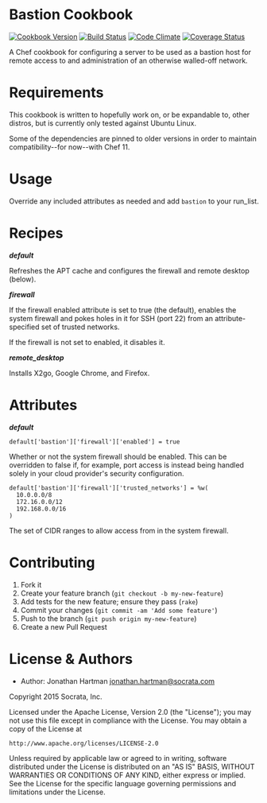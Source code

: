 Bastion Cookbook
================
[![Cookbook Version](https://img.shields.io/cookbook/v/bastion.svg)][cookbook]
[![Build Status](https://img.shields.io/travis/socrata-cookbooks/bastion-chef.svg)][travis]
[![Code Climate](https://img.shields.io/codeclimate/github/socrata-cookbooks/bastion-chef.svg)][codeclimate]
[![Coverage Status](https://img.shields.io/coveralls/socrata-cookbooks/bastion-chef.svg)][coveralls]

[cookbook]: https://supermarket.chef.io/cookbooks/bastion
[travis]: https://travis-ci.org/socrata-cookbooks/bastion-chef
[codeclimate]: https://codeclimate.com/github/socrata-cookbooks/bastion-chef
[coveralls]: https://coveralls.io/r/socrata-cookbooks/bastion-chef

A Chef cookbook for configuring a server to be used as a bastion host for
remote access to and administration of an otherwise walled-off network.

Requirements
============

This cookbook is written to hopefully work on, or be expandable to, other
distros, but is currently only tested against Ubuntu Linux.

Some of the dependencies are pinned to older versions in order to maintain
compatibility--for now--with Chef 11.

Usage
=====

Override any included attributes as needed and add `bastion` to your run_list.

Recipes
=======

***default***

Refreshes the APT cache and configures the firewall and remote desktop (below).

***firewall***

If the firewall enabled attribute is set to true (the default), enables the
system firewall and pokes holes in it for SSH (port 22) from an
attribute-specified set of trusted networks.

If the firewall is not set to enabled, it disables it.

***remote_desktop***

Installs X2go, Google Chrome, and Firefox.

Attributes
==========

***default***

    default['bastion']['firewall']['enabled'] = true

Whether or not the system firewall should be enabled. This can be overridden to
false if, for example, port access is instead being handled solely in your
cloud provider's security configuration.

    default['bastion']['firewall']['trusted_networks'] = %w(
      10.0.0.0/8
      172.16.0.0/12
      192.168.0.0/16
    )

The set of CIDR ranges to allow access from in the system firewall.

Contributing
============

1. Fork it
2. Create your feature branch (`git checkout -b my-new-feature`)
3. Add tests for the new feature; ensure they pass (`rake`)
4. Commit your changes (`git commit -am 'Add some feature'`)
5. Push to the branch (`git push origin my-new-feature`)
6. Create a new Pull Request

License & Authors
=================
- Author: Jonathan Hartman <jonathan.hartman@socrata.com>

Copyright 2015 Socrata, Inc.

Licensed under the Apache License, Version 2.0 (the "License");
you may not use this file except in compliance with the License.
You may obtain a copy of the License at

    http://www.apache.org/licenses/LICENSE-2.0

Unless required by applicable law or agreed to in writing, software
distributed under the License is distributed on an "AS IS" BASIS,
WITHOUT WARRANTIES OR CONDITIONS OF ANY KIND, either express or implied.
See the License for the specific language governing permissions and
limitations under the License.

